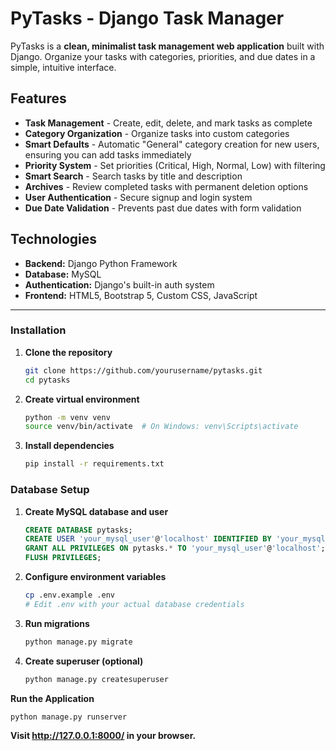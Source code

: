 # PyTasks - Django Task Manager
PyTasks is a **clean, minimalist task management web application** built with Django. Organize your tasks with categories, priorities, and due dates in a simple, intuitive interface.

## Features
- **Task Management** - Create, edit, delete, and mark tasks as complete
- **Category Organization** - Organize tasks into custom categories
- **Smart Defaults** - Automatic "General" category creation for new users, ensuring you can add tasks immediately
- **Priority System** - Set priorities (Critical, High, Normal, Low) with filtering
- **Smart Search** - Search tasks by title and description
- **Archives** - Review completed tasks with permanent deletion options
- **User Authentication** - Secure signup and login system
- **Due Date Validation** - Prevents past due dates with form validation

## Technologies
- **Backend:** Django Python Framework
- **Database:** MySQL
- **Authentication:** Django's built-in auth system
- **Frontend:** HTML5, Bootstrap 5, Custom CSS, JavaScript

<hr>



### Installation

1. **Clone the repository**
   ```bash
   git clone https://github.com/yourusername/pytasks.git
   cd pytasks
   ```

2. **Create virtual environment**
   ```bash
   python -m venv venv
   source venv/bin/activate  # On Windows: venv\Scripts\activate
   ```
3. **Install dependencies**
   ```bash
   pip install -r requirements.txt
   ```


### Database Setup

1. **Create MySQL database and user**
   ```sql
   CREATE DATABASE pytasks;
   CREATE USER 'your_mysql_user'@'localhost' IDENTIFIED BY 'your_mysql_password';
   GRANT ALL PRIVILEGES ON pytasks.* TO 'your_mysql_user'@'localhost';
   FLUSH PRIVILEGES;
   ```

2. **Configure environment variables**
   ```bash
   cp .env.example .env
   # Edit .env with your actual database credentials
   ```

3. **Run migrations**
   ```bash
   python manage.py migrate
   ```

4. **Create superuser (optional)**
   ```bash
   python manage.py createsuperuser
   ```


<!-- ### Configuration
**Environment Variables** - Create a .env file based on .env.example:
```ini
   # Database Configuration
   DB_NAME=pytasks
   DB_USER=your_mysql_user
   DB_PASSWORD=your_mysql_password
   DB_HOST=localhost
   DB_PORT=3306

   # Django Secret Key
   SECRET_KEY=your-secret-key-here
   ``` -->


**Run the Application**
   ```bash
   python manage.py runserver
   ```

**Visit http://127.0.0.1:8000/ in your browser.**


